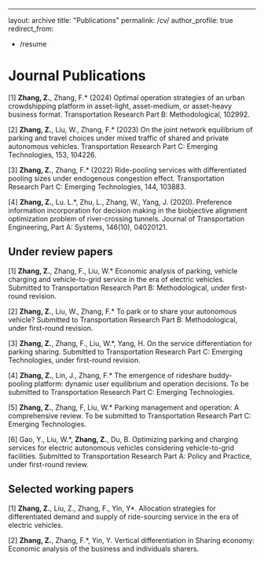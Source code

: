 ---
layout: archive
title: "Publications"
permalink: /cv/
author_profile: true
redirect_from:
  - /resume


Journal Publications
======
[1] **Zhang, Z.**, Zhang, F.* (2024) Optimal operation strategies of an urban crowdshipping platform in
asset-light, asset-medium, or asset-heavy business format. Transportation Research Part B: Methodological,
102992.

[2] **Zhang, Z.**, Liu, W., Zhang, F.* (2023) On the joint network equilibrium of parking and travel
choices under mixed traffic of shared and private autonomous vehicles. Transportation Research Part
C: Emerging Technologies, 153, 104226.

[3] **Zhang, Z.**, Zhang, F.* (2022) Ride-pooling services with differentiated pooling sizes under endogenous
congestion effect. Transportation Research Part C: Emerging Technologies, 144, 103883.

[4] **Zhang, Z.**, Lu. L.*, Zhu, L., Zhang, W., Yang, J. (2020). Preference information incorporation for
decision making in the biobjective alignment optimization problem of river-crossing tunnels. Journal
of Transportation Engineering, Part A: Systems, 146(10), 04020121.


Under review papers
------
[1] **Zhang, Z.**, Zhang, F., Liu, W.* Economic analysis of parking, vehicle charging and vehicle-to-grid
service in the era of electric vehicles. Submitted to Transportation Research Part B: Methodological,
under first-round revision.

[2] **Zhang, Z.**, Liu, W., Zhang, F.* To park or to share your autonomous vehicle? Submitted to Transportation
Research Part B: Methodological, under first-round revision.

[3] **Zhang, Z.**, Zhang, F., Liu, W.*, Yang, H. On the service differentiation for parking sharing. Submitted
to Transportation Research Part C: Emerging Technologies, under first-round revision.

[4] **Zhang, Z.**, Lin, J., Zhang, F.* The emergence of rideshare buddy-pooling platform: dynamic user
equilibrium and operation decisions. To be submitted to Transportation Research Part C: Emerging
Technologies.

[5] **Zhang, Z.**, Zhang, F, Liu, W.* Parking management and operation: A comprehensive review. To be
submitted to Transportation Research Part C: Emerging Technologies.

[6] Gao, Y., Liu, W.*, **Zhang, Z.**, Du, B. Optimizing parking and charging services for electric autonomous
vehicles considering vehicle-to-grid facilities. Submitted to Transportation Research Part A:
Policy and Practice, under first-round review.


Selected working papers
------
[1] **Zhang, Z.**, Liu, Z., Zhang, F., Yin, Y*. Allocation strategies for differentiated demand and supply
of ride-sourcing service in the era of electric vehicles. 

[2] **Zhang, Z.**, Zhang, F.*, Yin, Y. Vertical differentiation in Sharing economy: Economic analysis of the
business and individuals sharers.
